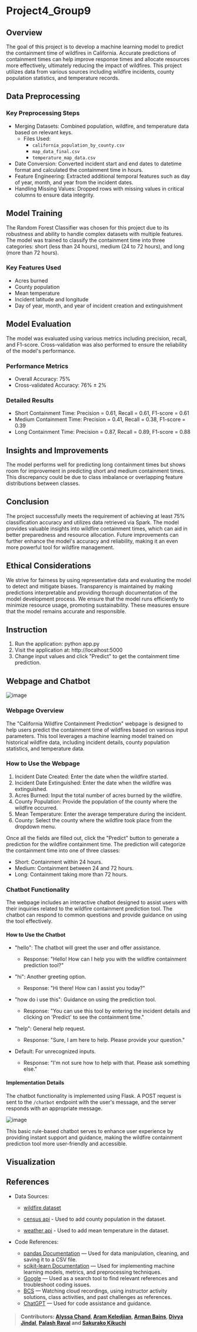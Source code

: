 # Project4_Group9


## Overview
The goal of this project is to develop a machine learning model to predict the containment time of wildfires in California. Accurate predictions of containment times can help improve response times and allocate resources more effectively, ultimately reducing the impact of wildfires. This project utilizes data from various sources including wildfire incidents, county population statistics, and temperature records.

## Data Preprocessing

### Key Preprocessing Steps

- Merging Datasets: Combined population, wildfire, and temperature data based on relevant keys.
   - Files Used:
      - `california_population_by_county.csv`
      - `map_data_final.csv`
      - `temperature_map_data.csv`
- Date Conversion: Converted incident start and end dates to datetime format and calculated the containment time in hours.
- Feature Engineering: Extracted additional temporal features such as day of year, month, and year from the incident dates.
- Handling Missing Values: Dropped rows with missing values in critical columns to ensure data integrity.

## Model Training
The Random Forest Classifier was chosen for this project due to its robustness and ability to handle complex datasets with multiple features. The model was trained to classify the containment time into three categories: short (less than 24 hours), medium (24 to 72 hours), and long (more than 72 hours).

### Key Features Used

- Acres burned
- County population
- Mean temperature
- Incident latitude and longitude
- Day of year, month, and year of incident creation and extinguishment

## Model Evaluation
The model was evaluated using various metrics including precision, recall, and F1-score. Cross-validation was also performed to ensure the reliability of the model's performance.

### Performance Metrics
- Overall Accuracy: 75%
- Cross-validated Accuracy: 76% ± 2%

### Detailed Results
- Short Containment Time: Precision = 0.61, Recall = 0.61, F1-score = 0.61
- Medium Containment Time: Precision = 0.41, Recall = 0.38, F1-score = 0.39
- Long Containment Time: Precision = 0.87, Recall = 0.89, F1-score = 0.88

## Insights and Improvements
The model performs well for predicting long containment times but shows room for improvement in predicting short and medium containment times. This discrepancy could be due to class imbalance or overlapping feature distributions between classes.

## Conclusion
The project successfully meets the requirement of achieving at least 75% classification accuracy and utilizes data retrieved via Spark. The model provides valuable insights into wildfire containment times, which can aid in better preparedness and resource allocation. Future improvements can further enhance the model's accuracy and reliability, making it an even more powerful tool for wildfire management.

## Ethical Considerations
We strive for fairness by using representative data and evaluating the model to detect and mitigate biases. Transparency is maintained by making predictions interpretable and providing thorough documentation of the model development process. We ensure that the model runs efficiently to minimize resource usage, promoting sustainability. These measures ensure that the model remains accurate and responsible.

## Instruction
1. Run the application: python app.py
2. Visit the application at: http://localhost:5000
3. Change input values and click "Predict" to get the containment time prediction.

## Webpage and Chatbot

![image](https://github.com/user-attachments/assets/5a63d28a-89a1-4bf7-971b-687ab4802fbc)

### Webpage Overview
The "California Wildfire Containment Prediction" webpage is designed to help users predict the containment time of wildfires based on various input parameters. This tool leverages a machine learning model trained on historical wildfire data, including incident details, county population statistics, and temperature data.

### How to Use the Webpage
1. Incident Date Created: Enter the date when the wildfire started.
2. Incident Date Extinguished: Enter the date when the wildfire was extinguished.
3. Acres Burned: Input the total number of acres burned by the wildfire.
4. County Population: Provide the population of the county where the wildfire occurred.
5. Mean Temperature: Enter the average temperature during the incident.
6. County: Select the county where the wildfire took place from the dropdown menu.

Once all the fields are filled out, click the "Predict" button to generate a prediction for the wildfire containment time. The prediction will categorize the containment time into one of three classes:

- Short: Containment within 24 hours.
- Medium: Containment between 24 and 72 hours.
- Long: Containment taking more than 72 hours.

### Chatbot Functionality
The webpage includes an interactive chatbot designed to assist users with their inquiries related to the wildfire containment prediction tool. The chatbot can respond to common questions and provide guidance on using the tool effectively.

#### How to Use the Chatbot
- "hello": The chatbot will greet the user and offer assistance.
   - Response: "Hello! How can I help you with the wildfire containment prediction tool?"

- "hi": Another greeting option.
   - Response: "Hi there! How can I assist you today?"

- "how do i use this": Guidance on using the prediction tool.
   - Response: "You can use this tool by entering the incident details and clicking on 'Predict' to see the containment time."

- "help": General help request.
   - Response: "Sure, I am here to help. Please provide your question."

- Default: For unrecognized inputs.
   - Response: "I'm not sure how to help with that. Please ask something else."

#### Implementation Details
The chatbot functionality is implemented using Flask. A POST request is sent to the `/chatbot` endpoint with the user's message, and the server responds with an appropriate message.

![image](https://github.com/user-attachments/assets/70782763-08a3-4933-beda-af6eebf81ba3)

This basic rule-based chatbot serves to enhance user experience by providing instant support and guidance, making the wildfire containment prediction tool more user-friendly and accessible.

## Visualization 

## References

- Data Sources:

   - [wildfire dataset](https://www.fire.ca.gov/incidents)
 
   - [census api](https://www.census.gov/) - Used to add county population in the dataset.

   - [weather api](https://open-meteo.com/) - Used to add mean temperature in the dataset.

- Code References:
  
  - [pandas Documentation](https://pandas.pydata.org/docs/) — Used for data manipulation, cleaning, and saving it to a CSV file.
  - [scikit-learn Documentation](https://scikit-learn.org/stable/user_guide.html) — Used for implementing machine learning models, metrics, and preprocessing techniques.
  - [Google](https://www.google.com/) — Used as a search tool to find relevant references and troubleshoot coding issues.
  - [BCS](https://idp.bootcampspot.com/ui/?requestId=13a338c2-c7bd-4162-ba4c-55c8384afbd5) — Watching cloud recordings, using instructor activity solutions, class activities, and past challenges as references.
  - [ChatGPT](https://www.openai.com/chatgpt) — Used for code assistance and guidance.
   
> #### Contributors: [Alyssa Chand](https://github.com/AlyssaChand), [Aram Keledjian](https://github.com/production23), [Arman Bains](https://github.com/bainsA), [Divya Jindal](https://github.com/divya-jindal), [Palash Raval](https://github.com/palraval) and [Sakurako Kikuchi](https://github.com/Sarah0215) 
